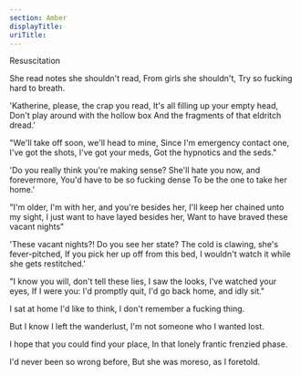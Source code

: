 ```yaml
---
section: Amber
displayTitle:
uriTitle:
---
```


Resuscitation

She read notes she shouldn't read,
From girls she shouldn't,
Try so fucking hard to breath.

'Katherine, please, the crap you read,
It's all filling up your empty head,
Don't play around with the hollow box
And the fragments of that eldritch dread.'

"We'll take off soon, we'll head to mine,
Since I'm emergency contact one,
I've got the shots, I've got your meds,
Got the hypnotics and the seds."

'Do you really think you're making sense?
She'll hate you now, and forevermore,
You'd have to be so fucking dense
To be the one to take her home.'

"I'm older, I'm with her, and you're besides her,
I'll keep her chained unto my sight,
I just want to have layed besides her,
Want to have braved these vacant nights"

'These vacant nights?! Do you see her state?
The cold is clawing, she's fever-pitched,
If you pick her up off from this bed,
I wouldn't watch it while she gets restitched.'

"I know you will, don't tell these lies,
I saw the looks, I've watched your eyes,
If I were you: I'd promptly quit,
I'd go back home, and idly sit."

I sat at home I'd like to think,
I don't remember a fucking thing.

But I know I left the wanderlust,
I'm not someone who I wanted lost.

I hope that you could find your place,
In that lonely frantic frenzied phase.

I'd never been so wrong before,
But she was moreso, as I foretold.
